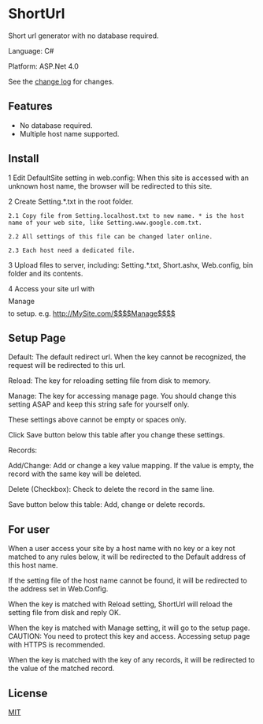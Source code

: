 # ShortUrl

Short url generator with no database required.

Language: C#

Platform: ASP.Net 4.0

See the [change log](CHANGELOG.md) for changes.

## Features

- No database required.
- Multiple host name supported.

## Install

1 Edit DefaultSite setting in web.config:
	When this site is accessed with an unknown host name, the browser will be redirected to this site.
	
2 Create Setting.*.txt in the root folder.

	2.1 Copy file from Setting.localhost.txt to new name. * is the host name of your web site, like Setting.www.google.com.txt.
	
	2.2 All settings of this file can be changed later online.
	
	2.3 Each host need a dedicated file.

3 Upload files to server, including: Setting.*.txt, Short.ashx, Web.config, bin folder and its contents.

4 Access your site url with $$$$Manage$$$$ to setup. e.g. http://MySite.com/$$$$Manage$$$$

## Setup Page
Default: The default redirect url. When the key cannot be recognized, the request will be redirected to this url.

Reload: The key for reloading setting file from disk to memory.

Manage: The key for accessing manage page. You should change this setting ASAP and keep this string safe for yourself only.

These settings above cannot be empty or spaces only.

Click Save button below this table after you change these settings.

Records:

Add/Change: Add or change a key value mapping. If the value is empty, the record with the same key will be deleted.

Delete (Checkbox): Check to delete the record in the same line.

Save button below this table: Add, change or delete records.

## For user
When a user access your site by a host name with no key or a key not matched to any rules below, it will be redirected to the Default address of this host name.

If the setting file of the host name cannot be found, it will be redirected to the address set in Web.Config.

When the key is matched with Reload setting, ShortUrl will reload the setting file from disk and reply OK.

When the key is matched with Manage setting, it will go to the setup page. CAUTION: You need to protect this key and access. Accessing setup page with HTTPS is recommended.

When the key is matched with the key of any records, it will be redirected to the value of the matched record.

## License
[MIT](LICENSE)
